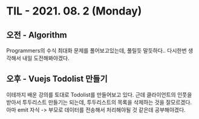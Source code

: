 # TIL - 2021. 08. 2 (Monday)

## 오전 - Algorithm

Programmers의 수식 최대화 문제를 풀어보고있는데, 풀릴듯 말듯하다.. 다시한번 생각해서 내일 도전해봐야겠다.

## 오후 - Vuejs Todolist 만들기

이테까지 배운 강의를 토대로 Todolist를 만들어보고 있다. 근데 클라이언트의 인풋을 받아서 투두리스트 만들기는 되는데, 투두리스트의 목록을 삭제하는 것을 잘모르겠다. 아마 emit 자식 -> 부모로 데이터를 전송해서 처리해야될 것 같은데 공부해야겠다.
    


